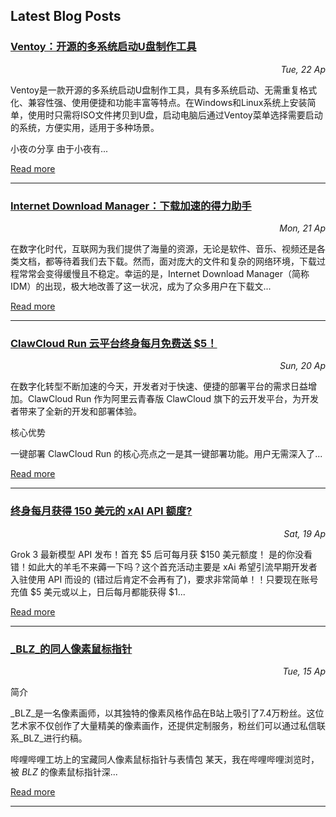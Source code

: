 <!-- BLOG-POSTS:START -->
## Latest Blog Posts

### [Ventoy：开源的多系统启动U盘制作工具](https://ninblog.ycstation.work/post/25042201/)
<div align='right'><i>Tue, 22 Ap</i></div>

Ventoy是一款开源的多系统启动U盘制作工具，具有多系统启动、无需重复格式化、兼容性强、使用便捷和功能丰富等特点。在Windows和Linux系统上安装简单，使用时只需将ISO文件拷贝到U盘，启动电脑后通过Ventoy菜单选择需要启动的系统，方便实用，适用于多种场景。


小夜の分享
由于小夜有...

[Read more](https://ninblog.ycstation.work/post/25042201/)

---

### [Internet Download Manager：下载加速的得力助手](https://ninblog.ycstation.work/post/25042101/)
<div align='right'><i>Mon, 21 Ap</i></div>

在数字化时代，互联网为我们提供了海量的资源，无论是软件、音乐、视频还是各类文档，都等待着我们去下载。然而，面对庞大的文件和复杂的网络环境，下载过程常常会变得缓慢且不稳定。幸运的是，Internet Download Manager（简称 IDM）的出现，极大地改善了这一状况，成为了众多用户在下载文...

[Read more](https://ninblog.ycstation.work/post/25042101/)

---

### [ClawCloud Run 云平台终身每月免费送 $5！](https://ninblog.ycstation.work/post/25042001/)
<div align='right'><i>Sun, 20 Ap</i></div>

在数字化转型不断加速的今天，开发者对于快速、便捷的部署平台的需求日益增加。ClawCloud Run 作为阿里云青春版 ClawCloud 旗下的云开发平台，为开发者带来了全新的开发和部署体验。


核心优势


一键部署
ClawCloud Run 的核心亮点之一是其一键部署功能。用户无需深入了...

[Read more](https://ninblog.ycstation.work/post/25042001/)

---

### [终身每月获得 150 美元的 xAI API 额度?](https://ninblog.ycstation.work/post/25041901/)
<div align='right'><i>Sat, 19 Ap</i></div>

Grok 3 最新模型 API 发布！首充 $5 后可每月获 $150 美元额度！
是的你没看错！如此大的羊毛不来薅一下吗？这个首充活动主要是 xAi 希望引流早期开发者入驻使用 API 而设的 (错过后肯定不会再有了)，要求非常简单！！只要现在账号充值 $5 美元或以上，日后每月都能获得 $1...

[Read more](https://ninblog.ycstation.work/post/25041901/)

---

### [_BLZ_的同人像素鼠标指针](https://ninblog.ycstation.work/post/25041501/)
<div align='right'><i>Tue, 15 Ap</i></div>

简介



_BLZ_是一名像素画师，以其独特的像素风格作品在B站上吸引了7.4万粉丝。这位艺术家不仅创作了大量精美的像素画作，还提供定制服务，粉丝们可以通过私信联系_BLZ_进行约稿。


哔哩哔哩工坊上的宝藏同人像素鼠标指针与表情包
某天，我在哔哩哔哩浏览时，被 _BLZ_ 的像素鼠标指针深...

[Read more](https://ninblog.ycstation.work/post/25041501/)

---


<!-- BLOG-POSTS:END -->

